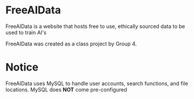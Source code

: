 # FreeAIData
FreeAIData is a website that hosts free to use, ethically sourced data to be used to train AI's

FreeAIData was created as a class project by Group 4.

Notice
=====
FreeAIData uses MySQL to handle user accounts, search functions, and file locations. MySQL does **NOT** come pre-configured
